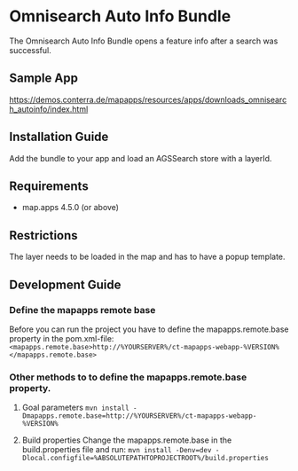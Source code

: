 # Omnisearch Auto Info Bundle
The Omnisearch Auto Info Bundle opens a feature info after a search was successful.

## Sample App
https://demos.conterra.de/mapapps/resources/apps/downloads_omnisearch_autoinfo/index.html

## Installation Guide
Add the bundle to your app and load an AGSSearch store with a layerId.

## Requirements
* map.apps 4.5.0 (or above)


## Restrictions
The layer needs to be loaded in the map and has to have a popup template.

## Development Guide
### Define the mapapps remote base
Before you can run the project you have to define the mapapps.remote.base property in the pom.xml-file:
`<mapapps.remote.base>http://%YOURSERVER%/ct-mapapps-webapp-%VERSION%</mapapps.remote.base>`

### Other methods to to define the mapapps.remote.base property.
1. Goal parameters
`mvn install -Dmapapps.remote.base=http://%YOURSERVER%/ct-mapapps-webapp-%VERSION%`

2. Build properties
Change the mapapps.remote.base in the build.properties file and run:
`mvn install -Denv=dev -Dlocal.configfile=%ABSOLUTEPATHTOPROJECTROOT%/build.properties`
